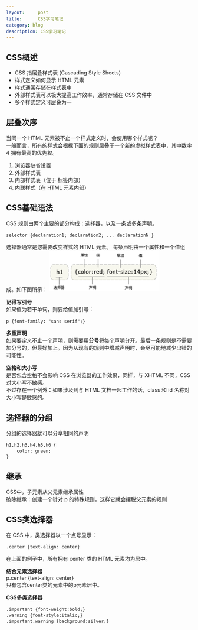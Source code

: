 ```yaml
---
layout:     post
title:      CSS学习笔记
category: blog
description: CSS学习笔记
---
```


## CSS概述   
- CSS 指层叠样式表 (Cascading Style Sheets)
- 样式定义如何显示 HTML 元素
- 样式通常存储在样式表中
- 外部样式表可以极大提高工作效率，通常存储在 CSS 文件中
- 多个样式定义可层叠为一   


## 层叠次序
当同一个 HTML 元素被不止一个样式定义时，会使用哪个样式呢？    
一般而言，所有的样式会根据下面的规则层叠于一个新的虚拟样式表中，其中数字 4 拥有最高的优先权。    
1. 浏览器缺省设置  
2. 外部样式表  
3. 内部样式表（位于 <head> 标签内部）  
4. 内联样式（在 HTML 元素内部）  

## CSS基础语法    
CSS 规则由两个主要的部分构成：选择器，以及一条或多条声明。    
	
	selector {declaration1; declaration2; ... declarationN }   

选择器通常是您需要改变样式的 HTML 元素。
每条声明由一个属性和一个值组成。如下图所示：
<img src="../images/css/css_sytax.png" width=300px/>   

**记得写引号**  
如果值为若干单词，则要给值加引号：
	
	p {font-family: "sans serif";}   
	
**多重声明**   
如果要定义不止一个声明，则需要用**分号**将每个声明分开。最后一条规则是不需要加分号的，但最好加上。因为从现有的规则中增减声明时，会尽可能地减少出错的可能性。    

**空格和大小写**  
是否包含空格不会影响 CSS 在浏览器的工作效果，同样，与 XHTML 不同，CSS 对大小写不敏感。   
不过存在一个例外：如果涉及到与 HTML 文档一起工作的话，class 和 id 名称对大小写是敏感的。   


## 选择器的分组    
分组的选择器就可以分享相同的声明    

	h1,h2,h3,h4,h5,h6 {
		color: green;
	}    
	
## 继承    
CSS中，子元素从父元素继承属性   
破除继承：创建一个针对 p 的特殊规则，这样它就会摆脱父元素的规则    

## CSS类选择器   
在 CSS 中，类选择器以一个点号显示：

	.center {text-align: center}   
	
在上面的例子中，所有拥有 center 类的 HTML 元素均为居中。   

**结合元素选择器**  
p.center {text-align: center}     
只有包含center类的元素中的p元素居中。    

**CSS多类选择器**    

	.important {font-weight:bold;}
	.warning {font-style:italic;}
	.important.warning {background:silver;}



